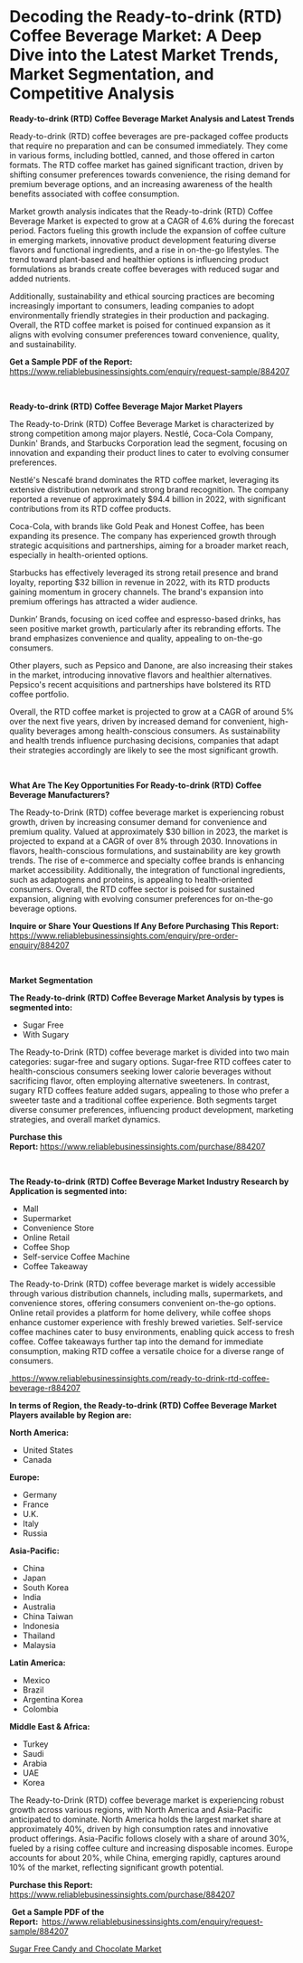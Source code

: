 <p><h1>Decoding the Ready-to-drink (RTD) Coffee Beverage Market: A Deep Dive into the Latest Market Trends, Market Segmentation, and Competitive Analysis</h1></p><p><strong>Ready-to-drink (RTD) Coffee Beverage Market Analysis and Latest Trends</strong></p>
<p><p>Ready-to-drink (RTD) coffee beverages are pre-packaged coffee products that require no preparation and can be consumed immediately. They come in various forms, including bottled, canned, and those offered in carton formats. The RTD coffee market has gained significant traction, driven by shifting consumer preferences towards convenience, the rising demand for premium beverage options, and an increasing awareness of the health benefits associated with coffee consumption.</p><p>Market growth analysis indicates that the Ready-to-drink (RTD) Coffee Beverage Market is expected to grow at a CAGR of 4.6% during the forecast period. Factors fueling this growth include the expansion of coffee culture in emerging markets, innovative product development featuring diverse flavors and functional ingredients, and a rise in on-the-go lifestyles. The trend toward plant-based and healthier options is influencing product formulations as brands create coffee beverages with reduced sugar and added nutrients. </p><p>Additionally, sustainability and ethical sourcing practices are becoming increasingly important to consumers, leading companies to adopt environmentally friendly strategies in their production and packaging. Overall, the RTD coffee market is poised for continued expansion as it aligns with evolving consumer preferences toward convenience, quality, and sustainability.</p></p>
<p><strong>Get a Sample PDF of the Report:&nbsp;</strong> <a href="https://www.reliablebusinessinsights.com/enquiry/request-sample/884207?utm_campaign=2234&utm_medium=2&utm_source=Github&utm_content=ia&utm_term=15022025&utm_id=ready-to-drink-rtd-coffee-beverage">https://www.reliablebusinessinsights.com/enquiry/request-sample/884207</a></p>
<p>&nbsp;</p>
<p><strong>Ready-to-drink (RTD) Coffee Beverage Major Market Players</strong></p>
<p><p>The Ready-to-Drink (RTD) Coffee Beverage Market is characterized by strong competition among major players. Nestlé, Coca-Cola Company, Dunkin' Brands, and Starbucks Corporation lead the segment, focusing on innovation and expanding their product lines to cater to evolving consumer preferences. </p><p>Nestlé's Nescafé brand dominates the RTD coffee market, leveraging its extensive distribution network and strong brand recognition. The company reported a revenue of approximately $94.4 billion in 2022, with significant contributions from its RTD coffee products. </p><p>Coca-Cola, with brands like Gold Peak and Honest Coffee, has been expanding its presence. The company has experienced growth through strategic acquisitions and partnerships, aiming for a broader market reach, especially in health-oriented options. </p><p>Starbucks has effectively leveraged its strong retail presence and brand loyalty, reporting $32 billion in revenue in 2022, with its RTD products gaining momentum in grocery channels. The brand's expansion into premium offerings has attracted a wider audience.</p><p>Dunkin’ Brands, focusing on iced coffee and espresso-based drinks, has seen positive market growth, particularly after its rebranding efforts. The brand emphasizes convenience and quality, appealing to on-the-go consumers.</p><p>Other players, such as Pepsico and Danone, are also increasing their stakes in the market, introducing innovative flavors and healthier alternatives. Pepsico's recent acquisitions and partnerships have bolstered its RTD coffee portfolio.</p><p>Overall, the RTD coffee market is projected to grow at a CAGR of around 5% over the next five years, driven by increased demand for convenient, high-quality beverages among health-conscious consumers. As sustainability and health trends influence purchasing decisions, companies that adapt their strategies accordingly are likely to see the most significant growth.</p></p>
<p>&nbsp;</p>
<p><strong>What Are The Key Opportunities For Ready-to-drink (RTD) Coffee Beverage Manufacturers?</strong></p>
<p><p>The Ready-to-Drink (RTD) coffee beverage market is experiencing robust growth, driven by increasing consumer demand for convenience and premium quality. Valued at approximately $30 billion in 2023, the market is projected to expand at a CAGR of over 8% through 2030. Innovations in flavors, health-conscious formulations, and sustainability are key growth trends. The rise of e-commerce and specialty coffee brands is enhancing market accessibility. Additionally, the integration of functional ingredients, such as adaptogens and proteins, is appealing to health-oriented consumers. Overall, the RTD coffee sector is poised for sustained expansion, aligning with evolving consumer preferences for on-the-go beverage options.</p></p>
<p><strong>Inquire or Share Your Questions If Any Before Purchasing This Report:</strong> <a href="https://www.reliablebusinessinsights.com/enquiry/pre-order-enquiry/884207?utm_campaign=2234&utm_medium=2&utm_source=Github&utm_content=ia&utm_term=15022025&utm_id=ready-to-drink-rtd-coffee-beverage">https://www.reliablebusinessinsights.com/enquiry/pre-order-enquiry/884207</a></p>
<p>&nbsp;</p>
<p><strong>Market Segmentation</strong></p>
<p><strong>The Ready-to-drink (RTD) Coffee Beverage Market Analysis by types is segmented into:</strong></p>
<p><ul><li>Sugar Free</li><li>With Sugary</li></ul></p>
<p><p>The Ready-to-Drink (RTD) coffee beverage market is divided into two main categories: sugar-free and sugary options. Sugar-free RTD coffees cater to health-conscious consumers seeking lower calorie beverages without sacrificing flavor, often employing alternative sweeteners. In contrast, sugary RTD coffees feature added sugars, appealing to those who prefer a sweeter taste and a traditional coffee experience. Both segments target diverse consumer preferences, influencing product development, marketing strategies, and overall market dynamics.</p></p>
<p><strong>Purchase this Report:&nbsp;</strong><a href="https://www.reliablebusinessinsights.com/purchase/884207?utm_campaign=2234&utm_medium=2&utm_source=Github&utm_content=ia&utm_term=15022025&utm_id=ready-to-drink-rtd-coffee-beverage">https://www.reliablebusinessinsights.com/purchase/884207</a></p>
<p>&nbsp;</p>
<p><strong>The Ready-to-drink (RTD) Coffee Beverage Market Industry Research by Application is segmented into:</strong></p>
<p><ul><li>Mall</li><li>Supermarket</li><li>Convenience Store</li><li>Online Retail</li><li>Coffee Shop</li><li>Self-service Coffee Machine</li><li>Coffee Takeaway</li></ul></p>
<p><p>The Ready-to-Drink (RTD) coffee beverage market is widely accessible through various distribution channels, including malls, supermarkets, and convenience stores, offering consumers convenient on-the-go options. Online retail provides a platform for home delivery, while coffee shops enhance customer experience with freshly brewed varieties. Self-service coffee machines cater to busy environments, enabling quick access to fresh coffee. Coffee takeaways further tap into the demand for immediate consumption, making RTD coffee a versatile choice for a diverse range of consumers.</p></p>
<p><a href="https://www.reliablebusinessinsights.com/ready-to-drink-rtd-coffee-beverage-r884207?utm_campaign=2234&utm_medium=2&utm_source=Github&utm_content=ia&utm_term=15022025&utm_id=ready-to-drink-rtd-coffee-beverage">&nbsp;https://www.reliablebusinessinsights.com/ready-to-drink-rtd-coffee-beverage-r884207</a></p>
<p><strong>In terms of Region, the Ready-to-drink (RTD) Coffee Beverage Market Players available by Region are:</strong></p>
<p>
    <p> <strong> North America: </strong>
        <ul>
            <li>United States</li>
            <li>Canada</li>
        </ul>
        </p> 
    <p> <strong> Europe: </strong>
        <ul>
            <li>Germany</li>
            <li>France</li>
            <li>U.K.</li>
            <li>Italy</li>
            <li>Russia</li>
        </ul>
        </p> 
    <p> <strong> Asia-Pacific: </strong>
        <ul>
            <li>China</li>
            <li>Japan</li>
            <li>South Korea</li>
            <li>India</li>
            <li>Australia</li>
            <li>China Taiwan</li>
            <li>Indonesia</li>
            <li>Thailand</li>
            <li>Malaysia</li>
        </ul>
        </p> 
    <p> <strong> Latin America: </strong>
        <ul>
            <li>Mexico</li>
            <li>Brazil</li>
            <li>Argentina Korea</li>
            <li>Colombia</li>
        </ul>
        </p> 
    <p> <strong> Middle East & Africa: </strong>
        <ul>
            <li>Turkey</li>
            <li>Saudi</li>
            <li>Arabia</li>
            <li>UAE</li>
            <li>Korea</li>
        </ul>
    </p>
    </p>
<p><p>The Ready-to-Drink (RTD) coffee beverage market is experiencing robust growth across various regions, with North America and Asia-Pacific anticipated to dominate. North America holds the largest market share at approximately 40%, driven by high consumption rates and innovative product offerings. Asia-Pacific follows closely with a share of around 30%, fueled by a rising coffee culture and increasing disposable incomes. Europe accounts for about 20%, while China, emerging rapidly, captures around 10% of the market, reflecting significant growth potential.</p></p>
<p><strong>Purchase this Report: </strong><a href="https://www.reliablebusinessinsights.com/purchase/884207?utm_campaign=2234&utm_medium=2&utm_source=Github&utm_content=ia&utm_term=15022025&utm_id=ready-to-drink-rtd-coffee-beverage">https://www.reliablebusinessinsights.com/purchase/884207</a></p>
<p>&nbsp;<strong>Get a Sample PDF of the Report:&nbsp;&nbsp;</strong><a href="https://www.reliablebusinessinsights.com/enquiry/request-sample/884207?utm_campaign=2234&utm_medium=2&utm_source=Github&utm_content=ia&utm_term=15022025&utm_id=ready-to-drink-rtd-coffee-beverage">https://www.reliablebusinessinsights.com/enquiry/request-sample/884207</a></p>
<p><strong></strong></p>
<p><p><a href="https://github.com/hillsmyung726/Market-Research-Report-List-1/blob/main/sugar-free-candy-and-chocolate-market.md?utm_campaign=2234&utm_medium=2&utm_source=Github&utm_content=ia&utm_term=15022025&utm_id=ready-to-drink-rtd-coffee-beverage">Sugar Free Candy and Chocolate Market</a></p></p>